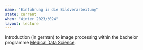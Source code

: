 ```yaml
---
name: "Einführung in die Bildverarbeitung"
state: current
when: "Winter 2023/2024"
layout: lecture
---
```


Introduction (in german) to image processing within the bachelor programme [Medical Data Science](https://www.fmi.uni-jena.de/mds).
